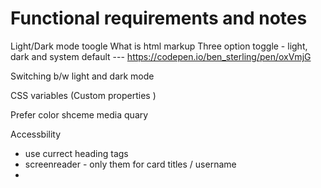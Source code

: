 # Functional requirements and notes 

Light/Dark mode toogle 
What is html markup
Three option toggle - light, dark and system default  --- https://codepen.io/ben_sterling/pen/oxVmjG

Switching b/w light and dark mode


CSS variables (Custom properties )

Prefer color shceme media quary

Accessbility

- use currect heading tags
- screenreader - only them for card titles / username 
- 
